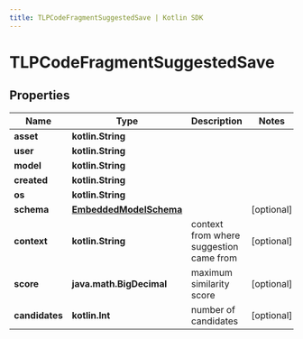 ```yaml
---
title: TLPCodeFragmentSuggestedSave | Kotlin SDK
---
```



# TLPCodeFragmentSuggestedSave

## Properties
Name | Type | Description | Notes
------------ | ------------- | ------------- | -------------
**asset** | **kotlin.String** |  | 
**user** | **kotlin.String** |  | 
**model** | **kotlin.String** |  | 
**created** | **kotlin.String** |  | 
**os** | **kotlin.String** |  | 
**schema** | [**EmbeddedModelSchema**](EmbeddedModelSchema) |  |  [optional]
**context** | **kotlin.String** | context from where suggestion came from |  [optional]
**score** | **java.math.BigDecimal** | maximum similarity score |  [optional]
**candidates** | **kotlin.Int** | number of candidates |  [optional]



